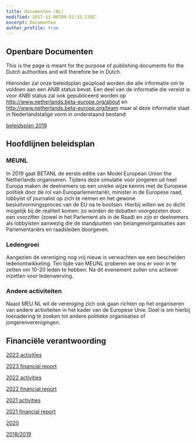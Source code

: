 ```yaml
---
title: Documenten (NL)
modified: 2017-11-06T09:51:33.139Z
excerpt: Documenten
author_profile: true
---
```

## Openbare Documenten

This is the page is meant for the purpose of publishing documents for the Dutch authorities and will therefore be in Dutch.

Hieronder zal onze beleidsplan geüpload worden die alle informatie om te voldoen aan een ANBI status bevat. Een deel van de informatie die vereist is voor ANBI status zal ook gepubliceerd worden op <http://www.netherlands.beta-europe.org/about> en <http://www.netherlands.beta-europe.org/team> maar al deze informatie staat in Nederlandstalige vorm in onderstaand bestand:

[beleidsplan 2019](/assets/files/policy-plan-2019.pdf)

## Hoofdlijnen beleidsplan

### MEUNL

In 2019 gaat BETANL de eerste editie van Model European Union the Netherlands organiseren. Tijdens deze simulatie voor jongeren uit heel Europa maken de deelnemers op een unieke wijze kennis met de Europese politiek door de rol van Europarlementariër, minister in de Europese raad, lobbyist of journalist op zich te nemen en het gewone besluitvormingsproces van de EU na te bootsen. Hierbij willen we zo dicht mogelijk bij de realiteit komen: zo worden de debatten voorgezeten door een voorzitter (zowel in het Parlement als in de Raad) en zijn er deelnemers als lobbyisten aanwezig die de standpunten van belangenorganisaties aan Parlementariërs en raadsleden doorgeven.

### Ledengroei
Aangezien de vereniging nog vrij nieuw is verwachten we een bescheiden ledenontwikkeling. Ten tijde van MEUNL proberen we ons er voor in te zetten om 10-20 leden te hebben. Na dit evenement zullen ons actiever inzetten voor ledenwerving.

### Andere activiteiten
Naast MEU NL wil de vereniging zich ook gaan richten op het organiseren van andere activiteiten in het kader van de Europese Unie. Doel is om hierbij toenadering te zoeken tot andere politieke organisaties of jongerenverenigingen.

## Financiële verantwoording
[2023 activities](/assets/files/activities-2023.pdf)

[2023 financial report](/assets/files/financials-2023.pdf)

[2022 activities](/assets/files/activities-2022.pdf)

[2022 financial report](/assets/files/financials-2022.pdf)

[2021 activities](/assets/files/activities-2021.pdf)

[2021 financial report](/assets/files/financials-2021.pdf)

[2020](/assets/files/financials-2020.pdf)

[2018/2019](/assets/files/financials-2019.pdf)

